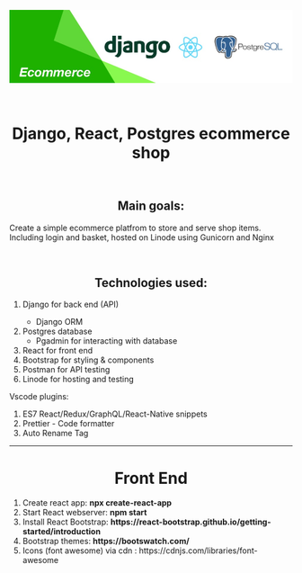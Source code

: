 <p align="center">
  <img src="https://github.com/jssdeveloper/ecommerce/blob/main/documentation/banner.jpg?raw=true">
</p>
<br />

<h1 align="center">Django, React, Postgres ecommerce shop</h1>
<br />

<h2 align="center">Main goals:</h2>
<p>Create a simple ecommerce platfrom to store and serve shop items. Including login and basket, hosted on Linode using Gunicorn and Nginx</p>
<br />

<h2 align="center">Technologies used:</h2>
<ol>
  <li>Django for back end (API)</li>
    <ul>
      <li>
        Django ORM
      </li>
    </ul>
  <li>Postgres database
    <ul>
      <li>
        Pgadmin for interacting with database
      </li>
    </ul>
  </li>
  <li>React for front end</li>
  <li>Bootstrap for styling & components</li>
  <li>Postman for API testing</li>
  <li>Linode for hosting and testing</li>
</ol>

<p>Vscode plugins:</p>
<ol>
  <li>ES7 React/Redux/GraphQL/React-Native snippets</li>
  <li>Prettier - Code formatter</li>
  <li>Auto Rename Tag</li>
</ol>

<hr />

<h1 align="center">Front End</h1>
<ol>
  <li>Create react app: <strong>npx create-react-app</strong></li>
  <li>Start React webserver: <strong>npm start</strong></li>
  <li>Install React Bootstrap: <strong>https://react-bootstrap.github.io/getting-started/introduction</strong></li>
  <li>Bootstrap themes: <strong>https://bootswatch.com/</strong></li>
  <li>Icons (font awesome) via cdn : https://cdnjs.com/libraries/font-awesome</li>


</ol>
